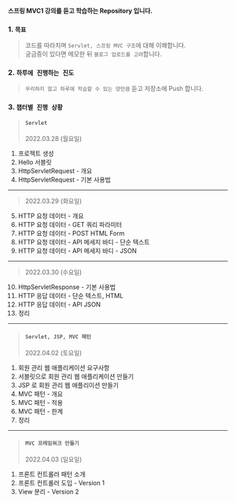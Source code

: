 #### 스프링 MVC1 강의를 듣고 학습하는 Repository 입니다.

### 1. `목표`
> 코드를 따라치며 `Servlet, 스프링 MVC 구조`에 대해 이해합니다. <br>
> 궁금증이 있다면 메모한 뒤 `블로그 업로드를 고려`합니다.

### 2. `하루에 진행하는 진도` 
> `무리하지 않고 하루에 학습할 수 있는 양만큼` 듣고 저장소에 Push 합니다. <br>

### 3. `챕터별 진행 상황`
> #### `Servlet` <br>
> 2022.03.28 (월요일)
1. 프로젝트 생성
2. Hello 서블릿
3. HttpServletRequest - 개요
4. HttpServletRequest - 기본 사용법
---
> 2022.03.29 (화요일)
5. HTTP 요청 데이터 - 개요
6. HTTP 요청 데이터 - GET 쿼리 파라미터
7. HTTP 요청 데이터 - POST HTML Form
8. HTTP 요청 데이터 - API 메세지 바디 - 단순 텍스트
9. HTTP 요청 데이터 - API 메세지 바디 - JSON
---
> 2022.03.30 (수요일)
10. HttpServletResponse - 기본 사용법
11. HTTP 응답 데이터 - 단순 텍스트, HTML
12. HTTP 응답 데이터 - API JSON
13. 정리
---
> #### `Servlet, JSP, MVC 패턴` <br>
> 2022.04.02 (토요일)
1. 회원 관리 웹 애플리케이션 요구사항
2. 서블릿으로 회원 관리 웹 애플리케이션 만들기
3. JSP 로 회원 관리 웹 애플리이션 만들기
4. MVC 패턴 - 개요
5. MVC 패턴 - 적용
6. MVC 패턴 - 한계
7. 정리
---
> #### `MVC 프레임워크 만들기` <br>
> 2022.04.03 (일요일)
1. 프론트 컨트롤러 패턴 소개
2. 프론트 컨트롤러 도입 - Version 1
3. View 분리 - Version 2
